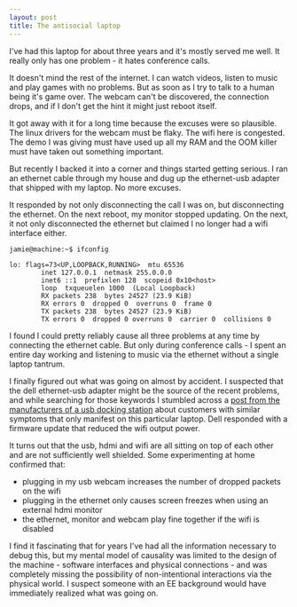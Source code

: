 ```yaml
---
layout: post
title: The antisocial laptop
---
```


I've had this laptop for about three years and it's mostly served me well. It really only has one problem - it hates conference calls.

It doesn't mind the rest of the internet. I can watch videos, listen to music and play games with no problems. But as soon as I try to talk to a human being it's game over. The webcam can't be discovered, the connection drops, and if I don't get the hint it might just reboot itself.

It got away with it for a long time because the excuses were so plausible. The linux drivers for the webcam must be flaky. The wifi here is congested. The demo I was giving must have used up all my RAM and the OOM killer must have taken out something important.

But recently I backed it into a corner and things started getting serious. I ran an ethernet cable through my house and dug up the ethernet-usb adapter that shipped with my laptop. No more excuses.

It responded by not only disconnecting the call I was on, but disconnecting the ethernet. On the next reboot, my monitor stopped updating. On the next, it not only disconnected the ethernet but claimed I no longer had a wifi interface either.

```
jamie@machine:~$ ifconfig

lo: flags=73<UP,LOOPBACK,RUNNING>  mtu 65536
        inet 127.0.0.1  netmask 255.0.0.0
        inet6 ::1  prefixlen 128  scopeid 0x10<host>
        loop  txqueuelen 1000  (Local Loopback)
        RX packets 238  bytes 24527 (23.9 KiB)
        RX errors 0  dropped 0  overruns 0  frame 0
        TX packets 238  bytes 24527 (23.9 KiB)
        TX errors 0  dropped 0 overruns 0  carrier 0  collisions 0
```

I found I could pretty reliably cause all three problems at any time by connecting the ethernet cable. But only during conference calls - I spent an entire day working and listening to music via the ethernet without a single laptop tantrum.

I finally figured out what was going on almost by accident. I suspected that the dell ethernet-usb adapter might be the source of the recent problems, and while searching for those keywords I stumbled across a [post from the manufacturers of a usb docking station](https://plugable.com/2016/06/30/investigating-usb-c-problems-on-some-dell-xps-and-precision-laptops/) about customers with similar symptoms that only manifest on this particular laptop. Dell responded with a firmware update that reduced the wifi output power.

It turns out that the usb, hdmi and wifi are all sitting on top of each other and are not sufficiently well shielded. Some experimenting at home confirmed that:

* plugging in my usb webcam increases the number of dropped packets on the wifi
* plugging in the ethernet only causes screen freezes when using an external hdmi monitor
* the ethernet, monitor and webcam play fine together if the wifi is disabled

I find it fascinating that for years I've had all the information necessary to debug this, but my mental model of causality was limited to the design of the machine - software interfaces and physical connections - and was completely missing the possibility of non-intentional interactions via the physical world. I suspect someone with an EE background would have immediately realized what was going on.
